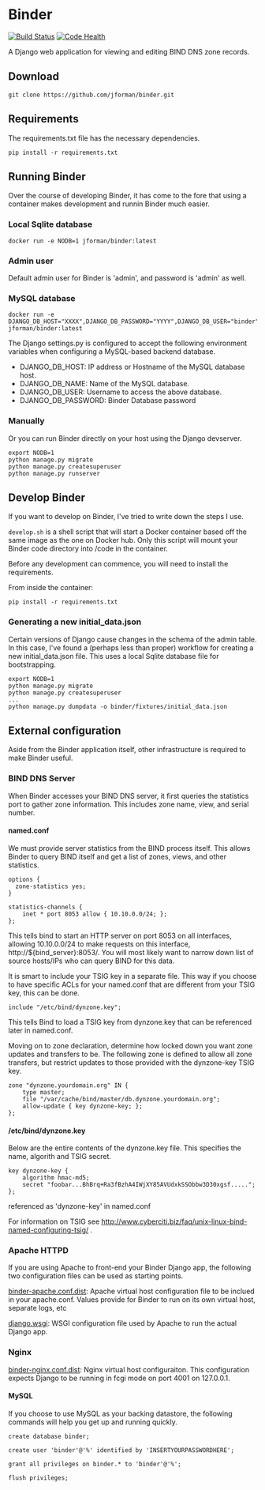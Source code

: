 # Binder #

[![Build Status](https://travis-ci.org/jforman/binder.svg?branch=master)](https://travis-ci.org/jforman/binder)
[![Code Health](https://landscape.io/github/jforman/binder/master/landscape.svg?style=flat)](https://landscape.io/github/jforman/binder/master)

A Django web application for viewing and editing BIND DNS zone records.

## Download ##

```
git clone https://github.com/jforman/binder.git
```

## Requirements ##

The requirements.txt file has the necessary dependencies.

```
pip install -r requirements.txt
```

## Running Binder ##

Over the course of developing Binder, it has come to the fore that using a container makes development and runnin Binder much easier.

### Local Sqlite database ###

```
docker run -e NODB=1 jforman/binder:latest
```
### Admin user ###

Default admin user for Binder is 'admin', and password is 'admin' as well.

### MySQL database ###

```
docker run -e DJANGO_DB_HOST="XXXX",DJANGO_DB_PASSWORD="YYYY",DJANGO_DB_USER="binder" jforman/binder:latest
```

The Django settings.py is configured to accept the following environment
variables when configuring a MySQL-based backend database.

* DJANGO_DB_HOST: IP address or Hostname of the MySQL database host.
* DJANGO_DB_NAME: Name of the MySQL database.
* DJANGO_DB_USER: Username to access the above database.
* DJANGO_DB_PASSWORD: Binder Database password

### Manually ###

Or you can run Binder directly on your host using the Django devserver.

```
export NODB=1
python manage.py migrate
python manage.py createsuperuser
python manage.py runserver
```

## Develop Binder

If you want to develop on Binder, I've tried to write down the steps I use.

`develop.sh` is a shell script that will start a Docker container based off the
same image as the one on Docker hub. Only this script will mount your
Binder code directory into /code in the container.

Before any development can commence, you will need to install the requirements.

From inside the container:

```
pip install -r requirements.txt
```

### Generating a new initial_data.json

Certain versions of Django cause changes in the schema of the admin table.
In this case, I've found a (perhaps less than proper) workflow for creating
a new initial_data.json file. This uses a local Sqlite database file for
bootstrapping.

```
export NODB=1
python manage.py migrate
python manage.py createsuperuser
...
python manage.py dumpdata -o binder/fixtures/initial_data.json
```

## External configuration ##

Aside from the Binder application itself, other infrastructure is required
to make Binder useful.

### BIND DNS Server ###

When Binder accesses your BIND DNS server, it first queries the statistics port to gather zone information. This includes zone name, view, and serial number.

#### named.conf ####

We must provide server statistics from the BIND process itself. This allows Binder to query BIND itself and get a list of zones, views, and other statistics.

    options {
      zone-statistics yes;
    }

    statistics-channels {
        inet * port 8053 allow { 10.10.0.0/24; };
    };

This tells bind to start an HTTP server on port 8053 on all interfaces, allowing 10.10.0.0/24 to make requests on this interface, http://${bind_server}:8053/. You will most likely want to narrow down list of source hosts/IPs who can query BIND for this data.

It is smart to include your TSIG key in a separate file. This way if you choose to have specific ACLs for your named.conf that are different from your TSIG key, this can be done.

    include "/etc/bind/dynzone.key";

This tells Bind to load a TSIG key from dynzone.key that can be referenced later in named.conf.

Moving on to zone declaration, determine how locked down you want zone updates and transfers to be. The following zone is defined to allow all zone transfers, but restrict updates to those provided with the dynzone-key TSIG key.

    zone "dynzone.yourdomain.org" IN {
        type master;
        file "/var/cache/bind/master/db.dynzone.yourdomain.org";
        allow-update { key dynzone-key; };
    };

#### /etc/bind/dynzone.key ####

Below are the entire contents of the dynzone.key file. This specifies the name, algorith and TSIG secret.

    key dynzone-key {
        algorithm hmac-md5;
        secret "foobar...BhBrq+Ra3fBzhA4IWjXY85AVUdxkSSObbw3D30xgsf.....";
    };

referenced as 'dynzone-key' in named.conf

For information on TSIG see http://www.cyberciti.biz/faq/unix-linux-bind-named-configuring-tsig/ .


### Apache HTTPD ###

If you are using Apache to front-end your Binder Django app, the following two configuration files can be used as starting points.

[binder-apache.conf.dist](https://github.com/jforman/binder/blob/master/config/binder-apache.conf.dist): Apache virtual host configuration file to be inclued in your apache.conf. Values provide for Binder to run on its own virtual host, separate logs, etc

[django.wsgi](https://github.com/jforman/binder/blob/master/config/django.wsgi): WSGI configuration file used by Apache to run the actual Django app.

### Nginx ###

[binder-nginx.conf.dist](https://github.com/jforman/binder/blob/master/config/binder-nginx.conf.dist): Nginx virtual host configuraiton. This configuration expects Django to be running in fcgi mode on port 4001 on 127.0.0.1.

#### MySQL ###

If you choose to use MySQL as your backing datastore, the following commands
will help you get up and running quickly.

```
create database binder;

create user 'binder'@'%' identified by 'INSERTYOURPASSWORDHERE';

grant all privileges on binder.* to 'binder'@'%';

flush privileges;
```
